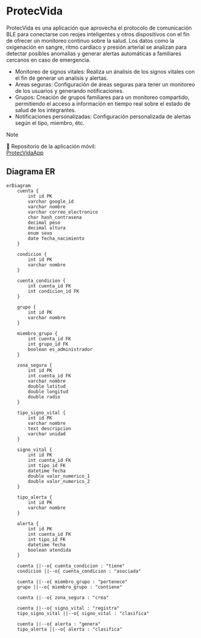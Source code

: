 # ProtecVida

ProtecVida es una aplicación que aprovecha el protocolo de comunicación BLE para conectarse con reojes inteligentes y otros dispositivos con el fin de ofrecer un monitoreo continuo sobre la salud. Los datos como la oxigenación en sangre, ritmo cardíaco y presión arterial se analizan para detectar posibles anomalías y generar alertas automáticas a familiares cercanos en caso de emergencia.

- Monitoreo de signos vitales: Realiza un ánalisis de los signos vitales con el fin de generar un analisis y alertas.
- Areas seguras: Configuración de áreas seguras para tener un monitoreo de los usuarios y generando notificaciones.
- Grupos: Creación de grupos familiares para un monitoreo compartido, permitiendo el acceso a información en tiempo real sobre el estado de salud de los integrantes.
- Notificaciones personalizadas: Configuración personalizada de alertas según el tipo, miembro, étc.

> [!NOTE]
> 📱 Repositorio de la aplicación móvil:  
> [ProtecVidaApp](https://github.com/rafaelmerlin23/ProtecVidaApp)

## Diagrama ER
```mermaid
erDiagram
    cuenta {
        int id PK
        varchar google_id
        varchar nombre
        varchar correo_electronico
        char hash_contrasena
        decimal peso
        decimal altura
        enum sexo
        date fecha_nacimiento
    }

    condicion {
        int id PK
        varchar nombre 
    }

    cuenta_condicion {
        int cuenta_id FK
        int condicion_id FK
    }

    grupo {
        int id PK
        varchar nombre
    }

    miembro_grupo {
        int cuenta_id FK
        int grupo_id FK
        boolean es_administrador
    }

    zona_segura {
        int id PK
        int cuenta_id FK
        varchar nombre
        double latitud
        double longitud
        double radio
    }

    tipo_signo_vital {
        int id PK
        varchar nombre
        text descripcion
        varchar unidad
    }

    signo_vital {
        int id PK
        int cuenta_id FK
        int tipo_id FK
        datetime fecha
        double valor_numerico_1
        double valor_numerico_2
    }

    tipo_alerta {
        int id PK
        varchar nombre
    }

    alerta {
        int id PK
        int cuenta_id FK
        int tipo_id FK
        datetime fecha
        boolean atendida
    }

    cuenta ||--o{ cuenta_condicion : "tiene"
    condicion ||--o{ cuenta_condicion : "asociada"

    cuenta ||--o{ miembro_grupo : "pertenece"
    grupo ||--o{ miembro_grupo : "contiene"

    cuenta ||--o{ zona_segura : "crea"

    cuenta ||--o{ signo_vital : "registra"
    tipo_signo_vital ||--o{ signo_vital : "clasifica"

    cuenta ||--o{ alerta : "genera"
    tipo_alerta ||--o{ alerta : "clasifica"

```
